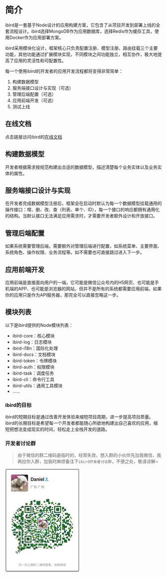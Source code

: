 # 简介

ibird是一套基于Node设计的应用构建方案，它包含了从项目开发到部署上线的全套流程设计。ibird选择MongoDB作为应用数据库，选择Redis作为缓存工具，使用Docker作为应用部署方案。

ibird采用模块化设计，框架核心只负责配置注册、模型注册、路由挂载三个主要功能，其他功能通过扩展模块实现，不同模块之间功能独立，相互协作，极大地提高了应用的灵活性和可配置性。

每一个使用ibird的开发者的应用开发流程都将变得非常简单：

1. 构建数据模型
2. 服务端接口设计与实现（可选）
3. 管理后端配置（可选）
4. 应用前端开发（可选）
5. 测试上线

## 在线文档

点击链接访问ibird的[在线文档](https://yinfxs.gitbooks.io/ibird/content/)

## **构建数据模型**

开发者根据需求按规范构建出合适的数据模型，描述清楚每个业务实体以及业务实体的属性。

## 服务端接口设计与实现

在开发者完成数据模型注册后，框架会在启动时默认为每一个数据模型挂载通用的操作接口：增、删、改、查（列表、单个、ID），每一个接口的响应都拥有通用化的结构。当默认接口无法满足应用需求时，才需要开发者额外设计和开放接口。

## 管理后端配置

如果系统需要管理后端，需要额外对管理后端进行配置，如系统菜单、主要界面、系统角色、操作权限、业务流程等。如不需要也可直接跳过进入下一步。

## 应用前端开发

应用前端是直接面向用户的一端，它可能是微信公众号内的H5网页、也可能是手机端的APP、也可能是浏览器的网站，但并不是所有的系统都需要应用前端，如果你的应用只是作为API服务器，那完全可以直接忽略这一步。

## 模块列表

以下是ibird提供的Node模块列表：

- ibird-core：核心模块
- ibird-log：日志模块
- ibird-i18n：国际化处理
- ibird-docs：文档模块
- ibird-token：令牌模块
- ibird-auth：权限模块
- ibird-task：调度任务
- ibird-cli：命令行工具
- ibird-utils：通用工具模块
- ......

### ibird的目标

ibird的短期目标是通过改善开发体验来缩短项目周期，进一步提高项目质量。ibird的长期目标是希望每一个开发者都能随心所欲地构建出自己喜欢的应用，缩短把想法变成现实的时间，轻松走上全栈开发的道路。

### 开发者讨论群

>由于微信的群二维码是临时的，经常失效，想入群的小伙伴先加我微信，我再拉你入群，加我时麻烦备注下`ibird开发者讨论群`，不便之处，敬请谅解~

![开发者讨论群](assets/ibird_develop_group.jpg)
